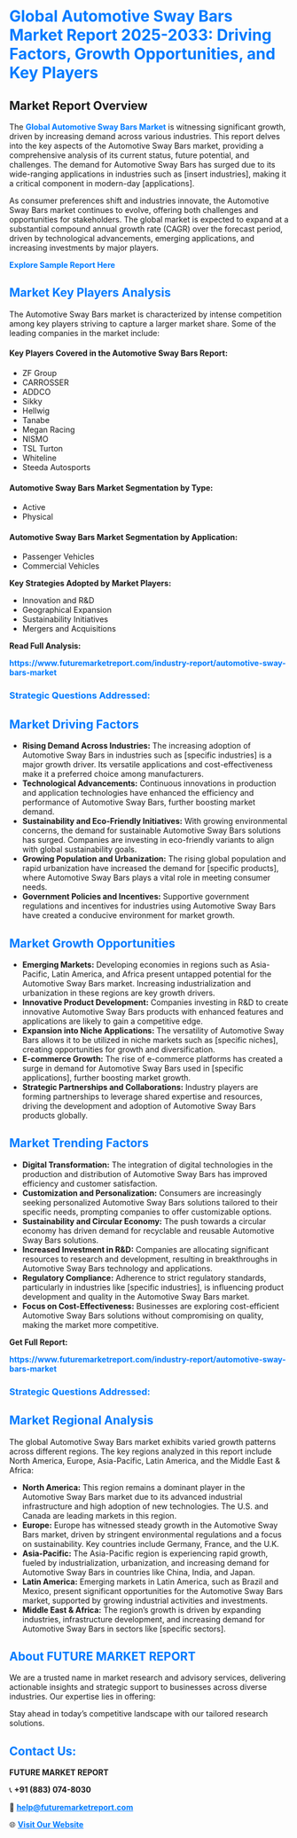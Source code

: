 <h1 style="color: #007BFF;">Global Automotive Sway Bars Market Report 2025-2033: Driving Factors, Growth Opportunities, and Key Players</h1>

<section id="overview">
<h2>Market Report Overview</h2>
<p>The <a href="https://www.futuremarketreport.com/industry-report/automotive-sway-bars-market" style="color: #007BFF; text-decoration: none;"><strong>Global Automotive Sway Bars Market</strong></a> is witnessing significant growth, driven by increasing demand across various industries. This report delves into the key aspects of the Automotive Sway Bars market, providing a comprehensive analysis of its current status, future potential, and challenges. The demand for Automotive Sway Bars has surged due to its wide-ranging applications in industries such as [insert industries], making it a critical component in modern-day [applications].</p>
<p>As consumer preferences shift and industries innovate, the Automotive Sway Bars market continues to evolve, offering both challenges and opportunities for stakeholders. The global market is expected to expand at a substantial compound annual growth rate (CAGR) over the forecast period, driven by technological advancements, emerging applications, and increasing investments by major players.</p>
</section>

<section id="overview">
<p><a href="https://www.futuremarketreport.com/request-sample/reportId=91502" style="color: #007BFF; text-decoration: none;"><strong>Explore Sample Report Here</strong></a></p>
</section>

<section id="key-players">
<h2 style="color: #007BFF;">Market Key Players Analysis</h2>
<p>The Automotive Sway Bars market is characterized by intense competition among key players striving to capture a larger market share. Some of the leading companies in the market include:</p>
<h4>Key Players Covered in the Automotive Sway Bars Report:</h4>
<ul><li>ZF Group</li><li>CARROSSER</li><li>ADDCO</li><li>Sikky</li><li>Hellwig</li><li>Tanabe</li><li>Megan Racing</li><li>NISMO</li><li>TSL Turton</li><li>Whiteline</li><li>Steeda Autosports</li></ul>
<h4>Automotive Sway Bars Market Segmentation by Type:</h4>
<ul><li>Active</li><li>Physical</li></ul>

<h4>Automotive Sway Bars Market Segmentation by Application:</h4>
<ul><li>Passenger Vehicles</li><li>Commercial Vehicles</li></ul>
<p><strong>Key Strategies Adopted by Market Players:</strong></p>
<ul>
<li>Innovation and R&D</li>
<li>Geographical Expansion</li>
<li>Sustainability Initiatives</li>
<li>Mergers and Acquisitions</li>
</ul>
</section>

<section>
<p><strong>Read Full Analysis: </strong></p><a href="https://www.futuremarketreport.com/industry-report/automotive-sway-bars-market" style="color: #007BFF; text-decoration: none;"><strong>https://www.futuremarketreport.com/industry-report/automotive-sway-bars-market</strong></a>
<h3 style="color: #007BFF;">Strategic Questions Addressed:</h3>
</section>

<section id="driving-factors">
<h2 style="color: #007BFF;">Market Driving Factors</h2>
<ul>
<li><strong>Rising Demand Across Industries:</strong> The increasing adoption of Automotive Sway Bars in industries such as [specific industries] is a major growth driver. Its versatile applications and cost-effectiveness make it a preferred choice among manufacturers.</li>
<li><strong>Technological Advancements:</strong> Continuous innovations in production and application technologies have enhanced the efficiency and performance of Automotive Sway Bars, further boosting market demand.</li>
<li><strong>Sustainability and Eco-Friendly Initiatives:</strong> With growing environmental concerns, the demand for sustainable Automotive Sway Bars solutions has surged. Companies are investing in eco-friendly variants to align with global sustainability goals.</li>
<li><strong>Growing Population and Urbanization:</strong> The rising global population and rapid urbanization have increased the demand for [specific products], where Automotive Sway Bars plays a vital role in meeting consumer needs.</li>
<li><strong>Government Policies and Incentives:</strong> Supportive government regulations and incentives for industries using Automotive Sway Bars have created a conducive environment for market growth.</li>
</ul>
</section>

<section id="growth-opportunities">
<h2 style="color: #007BFF;">Market Growth Opportunities</h2>
<ul>
<li><strong>Emerging Markets:</strong> Developing economies in regions such as Asia-Pacific, Latin America, and Africa present untapped potential for the Automotive Sway Bars market. Increasing industrialization and urbanization in these regions are key growth drivers.</li>
<li><strong>Innovative Product Development:</strong> Companies investing in R&D to create innovative Automotive Sway Bars products with enhanced features and applications are likely to gain a competitive edge.</li>
<li><strong>Expansion into Niche Applications:</strong> The versatility of Automotive Sway Bars allows it to be utilized in niche markets such as [specific niches], creating opportunities for growth and diversification.</li>
<li><strong>E-commerce Growth:</strong> The rise of e-commerce platforms has created a surge in demand for Automotive Sway Bars used in [specific applications], further boosting market growth.</li>
<li><strong>Strategic Partnerships and Collaborations:</strong> Industry players are forming partnerships to leverage shared expertise and resources, driving the development and adoption of Automotive Sway Bars products globally.</li>
</ul>
</section>

<section id="trending-factors">
<h2 style="color: #007BFF;">Market Trending Factors</h2>
<ul>
<li><strong>Digital Transformation:</strong> The integration of digital technologies in the production and distribution of Automotive Sway Bars has improved efficiency and customer satisfaction.</li>
<li><strong>Customization and Personalization:</strong> Consumers are increasingly seeking personalized Automotive Sway Bars solutions tailored to their specific needs, prompting companies to offer customizable options.</li>
<li><strong>Sustainability and Circular Economy:</strong> The push towards a circular economy has driven demand for recyclable and reusable Automotive Sway Bars solutions.</li>
<li><strong>Increased Investment in R&D:</strong> Companies are allocating significant resources to research and development, resulting in breakthroughs in Automotive Sway Bars technology and applications.</li>
<li><strong>Regulatory Compliance:</strong> Adherence to strict regulatory standards, particularly in industries like [specific industries], is influencing product development and quality in the Automotive Sway Bars market.</li>
<li><strong>Focus on Cost-Effectiveness:</strong> Businesses are exploring cost-efficient Automotive Sway Bars solutions without compromising on quality, making the market more competitive.</li>
</ul>
</section>

<section>
<p><strong>Get Full Report: </strong></p><a href="https://www.futuremarketreport.com/industry-report/automotive-sway-bars-market" style="color: #007BFF; text-decoration: none;"><strong>https://www.futuremarketreport.com/industry-report/automotive-sway-bars-market</strong></a>
<h3 style="color: #007BFF;">Strategic Questions Addressed:</h3>
</section>


<section id="regional-analysis">
<h2 style="color: #007BFF;">Market Regional Analysis</h2>
<p>The global Automotive Sway Bars market exhibits varied growth patterns across different regions. The key regions analyzed in this report include North America, Europe, Asia-Pacific, Latin America, and the Middle East & Africa:</p>
<ul>
<li><strong>North America:</strong> This region remains a dominant player in the Automotive Sway Bars market due to its advanced industrial infrastructure and high adoption of new technologies. The U.S. and Canada are leading markets in this region.</li>
<li><strong>Europe:</strong> Europe has witnessed steady growth in the Automotive Sway Bars market, driven by stringent environmental regulations and a focus on sustainability. Key countries include Germany, France, and the U.K.</li>
<li><strong>Asia-Pacific:</strong> The Asia-Pacific region is experiencing rapid growth, fueled by industrialization, urbanization, and increasing demand for Automotive Sway Bars in countries like China, India, and Japan.</li>
<li><strong>Latin America:</strong> Emerging markets in Latin America, such as Brazil and Mexico, present significant opportunities for the Automotive Sway Bars market, supported by growing industrial activities and investments.</li>
<li><strong>Middle East & Africa:</strong> The region’s growth is driven by expanding industries, infrastructure development, and increasing demand for Automotive Sway Bars in sectors like [specific sectors].</li>
</ul>
</section>

<footer>
<h2 style="color: #007BFF;">About FUTURE MARKET REPORT</h2>
<p>We are a trusted name in market research and advisory services, delivering actionable insights and strategic support to businesses across diverse industries. Our expertise lies in offering:</p>

<p>Stay ahead in today’s competitive landscape with our tailored research solutions.</p>

<h2 style="color: #007BFF;">Contact Us:</h2>
<p><strong>FUTURE MARKET REPORT</strong></p>
<p>📞 <strong>+91 (883) 074-8030</strong></p>
<p>📧 <strong><a href="mailto:help@futuremarketreport.com" style="color: #007BFF;">help@futuremarketreport.com</a></strong></p>
<p>🌐 <strong><a href="https://www.futuremarketreport.com/" style="color: #007BFF;">Visit Our Website</a></strong></p>
</footer>